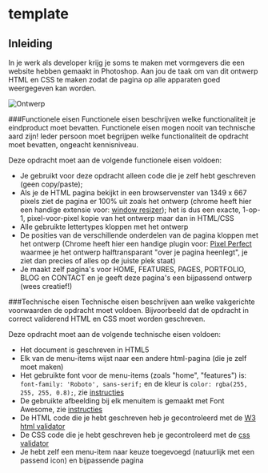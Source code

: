 # template

## Inleiding
In je werk als developer krijg je soms te maken met vormgevers die een website hebben gemaakt in Photoshop. Aan jou de taak om van dit ontwerp HTML en CSS te maken zodat de pagina op alle apparaten goed weergegeven kan worden.

![Ontwerp](https://github.com/davinci-ao/template/blob/master/voorbeeld/ontwerp.png)

###Functionele eisen
Functionele eisen beschrijven welke functionaliteit je eindproduct moet bevatten. Functionele eisen mogen nooit van technische aard zijn! Ieder persoon moet begrijpen welke functionaliteit de opdracht moet bevatten, ongeacht kennisniveau.

Deze opdracht moet aan de volgende functionele eisen voldoen:
* Je gebruikt voor deze opdracht alleen code die je zelf hebt geschreven (geen copy/paste);
* Als je de HTML pagina bekijkt in een browservenster van 1349 x 667 pixels ziet de pagina er 100% uit zoals het ontwerp (chrome heeft hier een handige extensie voor: [window resizer](https://chrome.google.com/webstore/detail/window-resizer/kkelicaakdanhinjdeammmilcgefonfh)); het is dus een exacte, 1-op-1, pixel-voor-pixel kopie van het ontwerp maar dan in HTML/CSS
* Alle gebruikte lettertypes kloppen met het ontwerp
* De posities van de verschillende onderdelen van de pagina kloppen met het ontwerp (Chrome heeft hier een handige plugin voor: [Pixel Perfect](https://chrome.google.com/webstore/detail/perfectpixel-by-welldonec/dkaagdgjmgdmbnecmcefdhjekcoceebi?hl=nl) waarmee je het  ontwerp halftransparant "over je pagina heenlegt", je ziet dan precies of alles op de juiste plek staat)
* Je maakt zelf pagina's voor HOME, FEATURES, PAGES, PORTFOLIO, BLOG en CONTACT en je geeft deze pagina's een bijpassend ontwerp (wees creatief!)

###Technische eisen
Technische eisen beschrijven aan welke vakgerichte voorwaarden de opdracht moet voldoen. Bijvoorbeeld dat de opdracht in correct validerend HTML en CSS moet worden geschreven. 

Deze opdracht moet aan de volgende technische eisen voldoen:
* Het document is geschreven in HTML5
* Elk van de menu-items wijst naar een andere html-pagina (die je zelf moet maken)
* Het gebruikte font voor de menu-items (zoals "home", "features") is: `font-family: 'Roboto', sans-serif;` en de kleur is `color: rgba(255, 255, 255, 0.8);`, zie [instructies](https://github.com/davinci-ao/template/wiki/Een-lettertype-van-Google-gebruiken-in-jouw-pagina)
* De gebruikte afbeelding bij elk menuitem is gemaakt met Font Awesome, zie [instructies](https://github.com/davinci-ao/template/wiki/Font-awesome-Icons-gebruiken)
* De HTML code die je hebt geschreven heb je gecontroleerd met de [W3 html validator](https://validator.w3.org/#validate_by_input)
* De CSS code die je hebt geschreven heb je gecontroleerd met de [css validator](https://jigsaw.w3.org/css-validator/#validate_by_input)
* Je hebt zelf een menu-item naar keuze toegevoegd (natuurlijk met een passend icon) en bijpassende pagina
